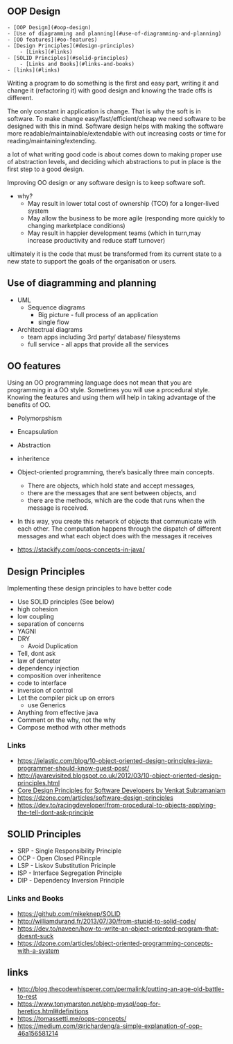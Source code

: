 ## OOP Design

<!-- TOC depthFrom:1 depthTo:6 withLinks:1 updateOnSave:1 orderedList:0 -->

	- [OOP Design](#oop-design)
	- [Use of diagramming and planning](#use-of-diagramming-and-planning)
	- [OO features](#oo-features)
	- [Design Principles](#design-principles)
		- [Links](#links)
	- [SOLID Principles](#solid-principles)
		- [Links and Books](#links-and-books)
	- [links](#links)

<!-- /TOC -->

Writing a program to do something is the first and easy part, writing it and change it (refactoring it) with good design and knowing the trade offs is different.

The only constant in application is change. That is why the soft is in software. To make change easy/fast/efficient/cheap we need software to be designed with this in mind. Software design helps with making the software more readable/maintainable/extendable with out increasing costs or time for reading/maintaining/extending.

a lot of what writing good code is about comes down to making proper use of abstraction levels, and deciding which abstractions to put in place is the first step to a good design.

Improving OO design or any software design is to keep software soft.
  - why?
    - May result in lower total cost of ownership (TCO) for a longer-lived system
    - May allow the business to be more agile (responding more quickly to changing marketplace conditions)
    - May result in happier development teams (which in turn,may increase productivity and reduce staff turnover)

ultimately it is the code that must be transformed from its current state to a new state to support the goals of the organisation or users.


## Use of diagramming and planning

- UML
  - Sequence diagrams
    - Big picture - full process of an application
    - single flow
- Architectrual diagrams
  - team apps including 3rd party/ database/ filesystems
  - full service - all apps that provide all the services


## OO features

Using an OO programming language does not mean that you are programming in a OO style. Sometimes you will use a procedural style. Knowing the features and using them will help in taking advantage of the benefits of OO.

- Polymorpshism
- Encapsulation
- Abstraction
- inheritence

- Object-oriented programming, there’s basically three main concepts.
	- There are objects, which hold state and accept messages,
	- there are the messages that are sent between objects, and
	- there are the methods, which are the code that runs when the message is received.
- In this way, you create this network of objects that communicate with each other. The computation happens through the dispatch of different messages and what each object does with the messages it receives
- https://stackify.com/oops-concepts-in-java/

## Design Principles

Implementing these design principles to have better code

- Use SOLID principles (See below)
- high cohesion
- low coupling
- separation of concerns
- YAGNI
- DRY
  - Avoid Duplication
- Tell, dont ask
- law of demeter
- dependency injection
- composition over inheritence
- code to interface
- inversion of control
- Let the compiler pick up on errors
  - use Generics
- Anything from effective java
- Comment on the why, not the why
- Compose method with other methods

### Links

- https://jelastic.com/blog/10-object-oriented-design-principles-java-programmer-should-know-guest-post/
- http://javarevisited.blogspot.co.uk/2012/03/10-object-oriented-design-principles.html
- [Core Design Principles for Software Developers by Venkat Subramaniam](https://www.youtube.com/watch?v=llGgO74uXMI&t=2s)
- https://dzone.com/articles/software-design-principles
- https://dev.to/racingdeveloper/from-procedural-to-objects-applying-the-tell-dont-ask-principle

## SOLID Principles

- SRP - Single Responsibility Principle
- OCP -  Open Closed PRincple
- LSP - Liskov Substitution Pricinple
- ISP - Interface Segregation Principle
- DIP - Dependency Inversion Principle

### Links and Books

- https://github.com/mikeknep/SOLID
- http://williamdurand.fr/2013/07/30/from-stupid-to-solid-code/
- https://dev.to/naveen/how-to-write-an-object-oriented-program-that-doesnt-suck
- https://dzone.com/articles/object-oriented-programming-concepts-with-a-system

## links

- http://blog.thecodewhisperer.com/permalink/putting-an-age-old-battle-to-rest
- https://www.tonymarston.net/php-mysql/oop-for-heretics.html#definitions
- https://tomassetti.me/oops-concepts/
- https://medium.com/@richardeng/a-simple-explanation-of-oop-46a156581214
